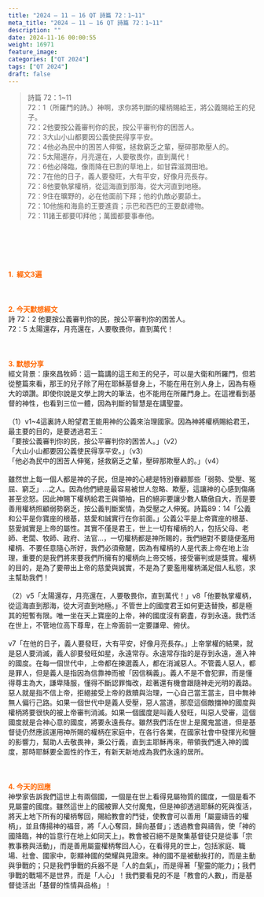 ```yaml
---
title: "2024 – 11 – 16 QT 詩篇 72：1~11"
meta_title: "2024 – 11 – 16 QT 詩篇 72：1~11"
description: ""
date: 2024-11-16 00:00:55
weight: 16971
feature_image: 
categories: ["QT 2024"]
tags: ["QT 2024"]
draft: false
---
```


<blockquote>詩篇 72：1~11<br />
72：1（所羅門的詩。）神啊，求你將判斷的權柄賜給王，將公義賜給王的兒子。<br />
72：2他要按公義審判你的民，按公平審判你的困苦人。<br />
72：3大山小山都要因公義使民得享平安。<br />
72：4他必為民中的困苦人伸冤，拯救窮乏之輩，壓碎那欺壓人的。<br />
72：5太陽還存，月亮還在，人要敬畏你，直到萬代！<br />
72：6他必降臨，像雨降在已割的草地上，如甘霖滋潤田地。<br />
72：7在他的日子，義人要發旺，大有平安，好像月亮長存。<br />
72：8他要執掌權柄，從這海直到那海，從大河直到地極。<br />
72：9住在曠野的，必在他面前下拜；他的仇敵必要舔土。<br />
72：10他施和海島的王要進貢；示巴和西巴的王要獻禮物。<br />
72：11諸王都要叩拜他；萬國都要事奉他。</blockquote><br />
&nbsp;<br />
<br />
&nbsp;<br />
<br />
<span style="color: #ff6600;" data-darkreader-inline-color=""><strong>1.  經文3遍</strong></span><br />
<br />
&nbsp;<br />
<br />
<span style="color: #ff6600;" data-darkreader-inline-color=""><strong>2. 今天默想經文<br />
</strong></span>詩 72：2 他要按公義審判你的民，按公平審判你的困苦人。<br />
72：5 太陽還存，月亮還在，人要敬畏你，直到萬代！<br />
<br />
&nbsp;<br />
<br />
<strong><span style="color: #ff6600;" data-darkreader-inline-color="">3. 默想分享<br />
</span></strong>經文背景：康來昌牧師：這一篇講的這王和王的兒子，可以是大衛和所羅門，但若從整篇來看，那王的兒子除了用在耶穌基督身上，不能在用在別人身上，因為有極大的頌讚。即使你說是文學上誇大的筆法，也不能用在所羅門身上。在這裡看到基督的神性，也看到三位一體，因為判斷的智慧是在講聖靈。<br />
<br />
（1）v1~4這裏詩人盼望君王能用神的公義來治理國家。因為神將權柄賜給君王，最主要的目的，是要透過君王：<br />
「要按公義審判你的民，按公平審判你的困苦人。」（v2）<br />
「大山小山都要因公義使民得享平安。」（v3）<br />
「他必為民中的困苦人伸冤，拯救窮乏之輩，壓碎那欺壓人的。」（v4）<br />
<br />
雖然世上每一個人都是神的子民，但是神的心總是特別眷顧那些「弱勢、受壓、冤屈、窮乏」…之人。因為他們總是最容易被世人忽略、欺壓，這讓神的心感到傷痛甚至忿怒。因此神賜下權柄給君王與領袖，目的絕非要讓少數人驕傲自大，而是要善用權柄照顧弱勢窮乏，按公義判斷案情，為受壓之人伸冤。詩篇89：14「公義和公平是你寶座的根基，慈愛和誠實行在你前面。」公義公平是上帝寶座的根基、慈愛誠實是上帝的屬性。其實不僅是君王，世上一切有權柄的人，包括父母、老師、老闆、牧師、政府、法官…，一切權柄都是神所賜的，我們絕對不要隨便濫用權柄、不要任意隨心所好，我們必須儆醒，因為有權柄的人是代表上帝在地上治理，重要的是我們將來要我們所擁有的權柄向上帝交帳，接受審判或是獎賞。權柄的目的，是為了要帶出上帝的慈愛與誠實，不是為了要濫用權柄滿足個人私慾，求主幫助我們！<br />
<br />
（2）v5「太陽還存，月亮還在，人要敬畏你，直到萬代！」v8「他要執掌權柄，從這海直到那海，從大河直到地極。」不管世上的國度君王如何更迭替換，都是極其的短暫有限。唯一坐在天上寶座的上帝，神的國度沒有窮盡，存到永遠。我們活在世上，不管地位高下尊卑，在上帝面前一定要謙卑、俯伏。<br />
<br />
v7「在他的日子，義人要發旺，大有平安，好像月亮長存。」上帝掌權的結果，就是惡人要消滅，義人卻要發旺如星，永遠常存。永遠常存指的是存到永遠，進入神的國度。在每一個世代中，上帝都在揀選義人，都在消滅惡人。不管義人惡人，都是罪人，但是義人是指因為信靠神而被「因信稱義」。義人不是不會犯罪，而是懂得尊主為大，謙卑降服，懂得不斷認罪悔改，趁著還有機會跟隨神走光明的義路。惡人就是指不信上帝，拒絕接受上帝的救贖與治理，一心自己當王當主，目中無神無人偏行己路。如果一個世代中是義人受壓，惡人當道，那麼這個敵擋神的國度與權柄將要很快的被上帝審判消滅。如果一個國度是叫義人發旺，叫惡人受審，這個國度就是合神心意的國度，將要永遠長存。雖然我們活在世上是魔鬼當道，但是基督徒仍然應該運用神所賜的權柄在家庭中，在各行各業，在國家社會中發揮光和鹽的影響力，幫助人去敬畏神，秉公行義，直到主耶穌再來，帶領我們進入神的國度，那時耶穌要全面性的作王，有新天新地成為我們永遠的居所。<br />
<br />
&nbsp;<br />
<br />
<strong style="font-size: inherit;"><span style="color: #ff6600;" data-darkreader-inline-color="">4. 今天的回應<br />
</span></strong>神學家告訴我們這世上有兩個國，一個是在世上看得見屬物質的國度，一個是看不見屬靈的國度。雖然這世上的國被罪人交付魔鬼，但是神卻透過耶穌的死與復活，將天上地下所有的權柄奪回，賜給教會的門徒，使教會可以善用「屬靈禱告的權柄」，並且傳揚神的福音，將「人心奪回，歸向基督」；透過教會與禱告，使「神的國降臨，神的旨意行在地上如同天上」。教會被召絕不是聚集基督徒只是從事「宗教事務與活動」，而是善用屬靈權柄奪回人心，在看得見的世上，包括家庭、職場、社會、國家中，彰顯神國的榮耀與見證來。神的國不是被動挨打的，而是主動與爭戰的；只是我們爭戰的兵器不是「人的血氣」，而是得著「聖靈的能力」；我們爭戰的戰場不是世界，而是「人心」！我們要看見的不是「教會的人數」，而是基督徒活出「基督的性情與品格」！<br />
<br />
&nbsp;
        